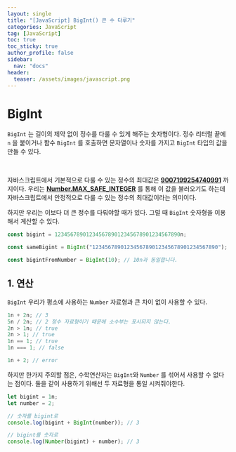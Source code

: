 ```yaml
---
layout: single
title: "[JavaScript] BigInt() 큰 수 다루기"
categories: JavaScript
tag: [JavaScript]
toc: true
toc_sticky: true
author_profile: false
sidebar:
  nav: "docs"
header:
  teaser: /assets/images/javascript.png
---
```


# BigInt

`BigInt` 는 길이의 제약 없이 정수를 다룰 수 있게 해주는 숫자형이다. 정수 리터럴 끝에 `n` 을 붙이거나 함수 `BigInt` 를 호출하면 문자열이나 숫자를 가지고 `BigInt` 타입의 값을 만들 수 있다.

<br>

자바스크립트에서 기본적으로 다룰 수 있는 정수의 최대값은 <u>**9007199254740991**</u> 까지이다. 우리는 **<u>Number.MAX_SAFE_INTEGER</u>** 를 통해 이 값을 불러오기도 하는데 자바스크립트에서 안정적으로 다룰 수 있는 정수의 최대값이라는 의미이다.

하지만 우리는 이보다 더 큰 정수를 다뤄야할 때가 있다. 그럴 때 `BigInt` 숫자형을 이용해서 계산할 수 있다.

```js
const bigint = 1234567890123456789012345678901234567890n;

const sameBigint = BigInt("1234567890123456789012345678901234567890");

const bigintFromNumber = BigInt(10); // 10n과 동일합니다.
```

## 1. 연산

`BigInt` 우리가 평소에 사용하는 `Number` 자료형과 큰 차이 없이 사용할 수 있다.

```js
1n + 2n; // 3
5n / 2n; // 2 정수 자료형이기 때문에 소수부는 표시되지 않는다.
2n > 1n; // true
2n > 1; // true
1n == 1; // true
1n === 1; // false

1n + 2; // error
```

하지만 한가지 주의할 점은, 수학연산자는 `BigInt`와 `Number` 를 섞어서 사용할 수 없다는 점이다. 둘을 같이 사용하기 위해선 두 자료형을 통일 시켜줘야한다.

```js
let bigint = 1n;
let number = 2;

// 숫자를 bigint로
console.log(bigint + BigInt(number)); // 3

// bigint를 숫자로
console.log(Number(bigint) + number); // 3
```
